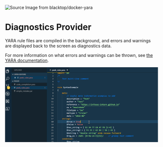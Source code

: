 ![][logo]

# Diagnostics Provider
YARA rule files are compiled in the background, and errors and warnings are displayed back to the screen as diagnostics data.

For more information on what errors and warnings can be thrown, see [the YARA documentation](https://yara.readthedocs.io/en/latest/writingrules.html).

![Diagnostics data][diag]

[logo]: ../../images/logo.png "Source Image from blacktop/docker-yara"
[diag]: ../../images/diagnostics.gif "Diagnostics data"
